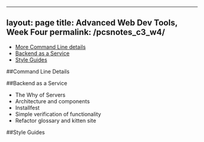 
---
layout: page
title: Advanced Web Dev Tools, Week Four
permalink: /pcsnotes_c3_w4/
---

* [More Command Line details](#commandLineDetails)
* [Backend as a Service](#BaaS)
* [Style Guides](styleGuides)

<a name="commandLineDetails"></a>
##Command Line Details




<a name="BaaS"></a>
##Backend as a Service

* The Why of Servers
* Architecture and components
* Installfest
* Simple verification of functionality
* Refactor glossary and kitten site



<a name="styleGuides"></a>
##Style Guides

